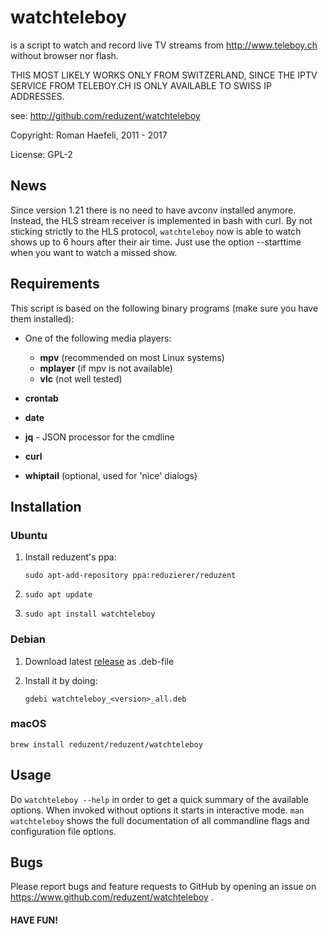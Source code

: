 watchteleboy
============

is a script to watch and record live TV streams from 
http://www.teleboy.ch without browser nor flash.

THIS MOST LIKELY WORKS ONLY FROM SWITZERLAND, SINCE THE IPTV SERVICE
FROM TELEBOY.CH IS ONLY AVAILABLE TO SWISS IP ADDRESSES.

see: http://github.com/reduzent/watchteleboy

Copyright: Roman Haefeli, 2011 - 2017

License:   GPL-2 


News
----

Since version 1.21 there is no need to have avconv installed anymore. Instead, the 
HLS stream receiver is implemented in bash with curl. By not sticking strictly to
the HLS protocol, `watchteleboy` now is able to watch shows up to 6 hours after their
air time. Just use the option --starttime when you want to watch a missed show.


Requirements
------------

This script is based on the following binary programs (make sure
you have them installed):

* One of the following media players:

  * **mpv** (recommended on most Linux systems)
  * **mplayer** (if mpv is not available)
  * **vlc** (not well tested)

* **crontab**
* **date**
* **jq** - JSON processor for the cmdline
* **curl**
* **whiptail** (optional, used for 'nice' dialogs)


Installation
------------
### Ubuntu
1. Install reduzent's ppa: 

   `sudo apt-add-repository ppa:reduzierer/reduzent`
  
2. `sudo apt update`
3. `sudo apt install watchteleboy`

### Debian
1. Download latest [release](https://github.com/reduzent/watchteleboy/releases/latest) as .deb-file
2. Install it by doing:

   `gdebi watchteleboy_<version>_all.deb`

### macOS
`brew install reduzent/reduzent/watchteleboy`

Usage
-----

Do `watchteleboy --help` in order to get a quick summary of the available
options. When invoked without options it starts in interactive mode. 
`man watchteleboy` shows the full documentation of all commandline flags
and configuration file options. 


Bugs
----

Please report bugs and feature requests to GitHub by opening
an issue on https://www.github.com/reduzent/watchteleboy .
  
#### HAVE FUN!

